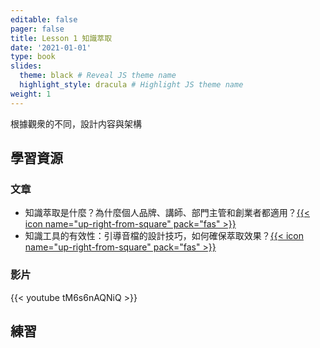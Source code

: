 ```yaml
---
editable: false
pager: false
title: Lesson 1 知識萃取
date: '2021-01-01'
type: book
slides:
  theme: black # Reveal JS theme name
  highlight_style: dracula # Highlight JS theme name
weight: 1
---
```


根據觀衆的不同，設計内容與架構

<!--more-->
## 學習資源
### 文章
- 知識萃取是什麼？為什麼個人品牌、講師、部門主管和創業者都適用？[{{< icon name="up-right-from-square" pack="fas" >}}](https://lens-content.com/blog/knowledge-acquisition/)
- 知識工具的有效性：引導音檔的設計技巧，如何確保萃取效果？[{{< icon name="up-right-from-square" pack="fas" >}}](https://lens-content.com/blog/behind-the-scenes-2/)

### 影片
{{< youtube tM6s6nAQNiQ >}}

## 練習




